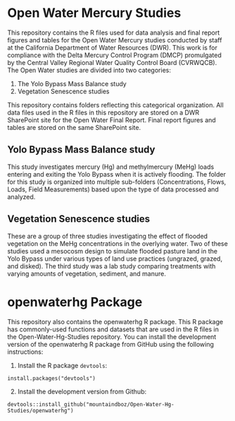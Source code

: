 # Open Water Mercury Studies
This repository contains the R files used for data analysis and final report figures and tables for the Open Water Mercury studies conducted by staff at the California Department of Water Resources (DWR). This work is for compliance with the Delta Mercury Control Program (DMCP) promulgated by the Central Valley Regional Water Quality Control Board (CVRWQCB). The Open Water studies are divided into two categories: 
1. The Yolo Bypass Mass Balance study
2. Vegetation Senescence studies

This repository contains folders reflecting this categorical organization. All data files used in the R files in this repository are stored on a DWR SharePoint site for the Open Water Final Report. Final report figures and tables are stored on the same SharePoint site.

## Yolo Bypass Mass Balance study
This study investigates mercury (Hg) and methylmercury (MeHg) loads entering and exiting the Yolo Bypass when it is actively flooding. The folder for this study is organized into multiple sub-folders (Concentrations, Flows, Loads, Field Measurements) based upon the type of data processed and analyzed. 

## Vegetation Senescence studies
These are a group of three studies investigating the effect of flooded vegetation on the MeHg concentrations in the overlying water. Two of these studies used a mesocosm design to simulate flooded pasture land in the Yolo Bypass under various types of land use practices (ungrazed, grazed, and disked). The third study was a lab study comparing treatments with varying amounts of vegetation, sediment, and manure.

# openwaterhg Package
This repository also contains the openwaterhg R package. This R package has commonly-used functions and datasets that are used in the R files in the Open-Water-Hg-Studies repository. You can install the development version of the openwaterhg R package from GitHub using the following instructions:

1. Install the R package `devtools`:

```
install.packages("devtools")
```

2. Install the development version from Github:

```
devtools::install_github("mountaindboz/Open-Water-Hg-Studies/openwaterhg")
```
